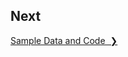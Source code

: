 ## Next

<a href="sample-data-and-code" title="Sample Data and Code" class="btn color-secondary-button">Sample Data and Code&nbsp;&nbsp;❯</a>
